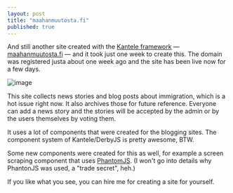 ```yaml
---
layout: post
title: "maahanmuutosta.fi"
published: true
---
```


And still another site created with the [Kantele framework](https://github.com/kantele/kantele) — [maahanmuutosta.fi](http://maahanmuutosta.fi) — and it took just one week to create this. The domain was registered justa about one week ago and the site has been live now for a few days.

![image](https://cloud.githubusercontent.com/assets/433707/10806241/76635ad0-7ddc-11e5-8cb0-eaa00d8d7b03.png)

This site collects news stories and blog posts about immigration, which is a hot issue right now. It also archives those for future reference. Everyone can add a news story and the stories will be accepted by the admin or by the users themselves by voting them.

It uses a lot of components that were created for the blogging sites. The component system of Kantele/DerbyJS is pretty awesome, BTW.

Some new components were created for this as well, for example a screen scraping component that uses [PhantomJS](http://phantomjs.org/). (I won't go into details why PhantonJS was used, a "trade secret", heh.)

If you like what you see, you can hire me for creating a site for yourself.
